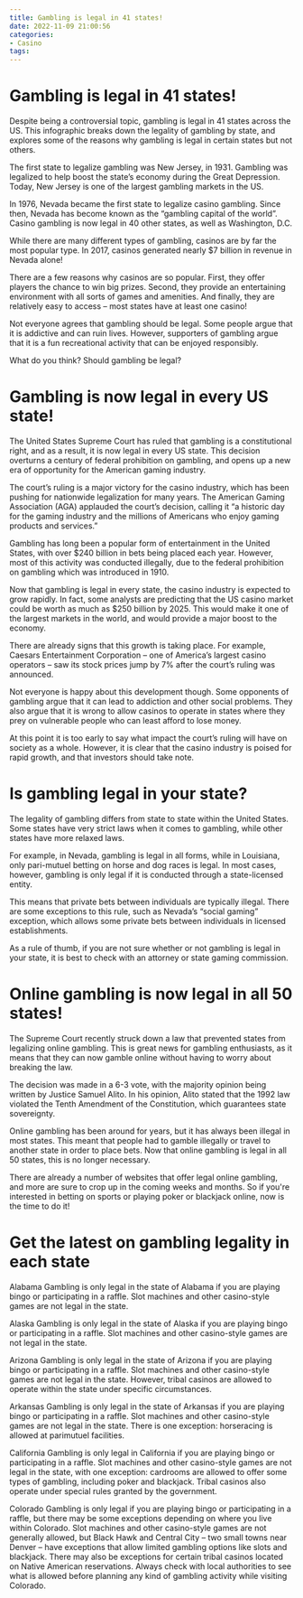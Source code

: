 ```yaml
---
title: Gambling is legal in 41 states!
date: 2022-11-09 21:00:56
categories:
- Casino
tags:
---
```



#  Gambling is legal in 41 states!

Despite being a controversial topic, gambling is legal in 41 states across the US. This infographic breaks down the legality of gambling by state, and explores some of the reasons why gambling is legal in certain states but not others.

The first state to legalize gambling was New Jersey, in 1931. Gambling was legalized to help boost the state’s economy during the Great Depression. Today, New Jersey is one of the largest gambling markets in the US.

In 1976, Nevada became the first state to legalize casino gambling. Since then, Nevada has become known as the “gambling capital of the world”. Casino gambling is now legal in 40 other states, as well as Washington, D.C.

While there are many different types of gambling, casinos are by far the most popular type. In 2017, casinos generated nearly $7 billion in revenue in Nevada alone!

There are a few reasons why casinos are so popular. First, they offer players the chance to win big prizes. Second, they provide an entertaining environment with all sorts of games and amenities. And finally, they are relatively easy to access – most states have at least one casino!

Not everyone agrees that gambling should be legal. Some people argue that it is addictive and can ruin lives. However, supporters of gambling argue that it is a fun recreational activity that can be enjoyed responsibly.

What do you think? Should gambling be legal?

#  Gambling is now legal in every US state!

The United States Supreme Court has ruled that gambling is a constitutional right, and as a result, it is now legal in every US state. This decision overturns a century of federal prohibition on gambling, and opens up a new era of opportunity for the American gaming industry.

The court’s ruling is a major victory for the casino industry, which has been pushing for nationwide legalization for many years. The American Gaming Association (AGA) applauded the court’s decision, calling it “a historic day for the gaming industry and the millions of Americans who enjoy gaming products and services.”

Gambling has long been a popular form of entertainment in the United States, with over $240 billion in bets being placed each year. However, most of this activity was conducted illegally, due to the federal prohibition on gambling which was introduced in 1910.

Now that gambling is legal in every state, the casino industry is expected to grow rapidly. In fact, some analysts are predicting that the US casino market could be worth as much as $250 billion by 2025. This would make it one of the largest markets in the world, and would provide a major boost to the economy.

There are already signs that this growth is taking place. For example, Caesars Entertainment Corporation – one of America’s largest casino operators – saw its stock prices jump by 7% after the court’s ruling was announced.

Not everyone is happy about this development though. Some opponents of gambling argue that it can lead to addiction and other social problems. They also argue that it is wrong to allow casinos to operate in states where they prey on vulnerable people who can least afford to lose money.

At this point it is too early to say what impact the court’s ruling will have on society as a whole. However, it is clear that the casino industry is poised for rapid growth, and that investors should take note.

#  Is gambling legal in your state?

The legality of gambling differs from state to state within the United States. Some states have very strict laws when it comes to gambling, while other states have more relaxed laws.

For example, in Nevada, gambling is legal in all forms, while in Louisiana, only pari-mutuel betting on horse and dog races is legal. In most cases, however, gambling is only legal if it is conducted through a state-licensed entity.

This means that private bets between individuals are typically illegal. There are some exceptions to this rule, such as Nevada’s “social gaming” exception, which allows some private bets between individuals in licensed establishments.

As a rule of thumb, if you are not sure whether or not gambling is legal in your state, it is best to check with an attorney or state gaming commission.

#  Online gambling is now legal in all 50 states!

The Supreme Court recently struck down a law that prevented states from legalizing online gambling. This is great news for gambling enthusiasts, as it means that they can now gamble online without having to worry about breaking the law.

The decision was made in a 6-3 vote, with the majority opinion being written by Justice Samuel Alito. In his opinion, Alito stated that the 1992 law violated the Tenth Amendment of the Constitution, which guarantees state sovereignty.

Online gambling has been around for years, but it has always been illegal in most states. This meant that people had to gamble illegally or travel to another state in order to place bets. Now that online gambling is legal in all 50 states, this is no longer necessary.

There are already a number of websites that offer legal online gambling, and more are sure to crop up in the coming weeks and months. So if you're interested in betting on sports or playing poker or blackjack online, now is the time to do it!

#  Get the latest on gambling legality in each state

Alabama
Gambling is only legal in the state of Alabama if you are playing bingo or participating in a raffle. Slot machines and other casino-style games are not legal in the state.

Alaska
Gambling is only legal in the state of Alaska if you are playing bingo or participating in a raffle. Slot machines and other casino-style games are not legal in the state.

Arizona
Gambling is only legal in the state of Arizona if you are playing bingo or participating in a raffle. Slot machines and other casino-style games are not legal in the state. However, tribal casinos are allowed to operate within the state under specific circumstances.

Arkansas
Gambling is only legal in the state of Arkansas if you are playing bingo or participating in a raffle. Slot machines and other casino-style games are not legal in the state. There is one exception: horseracing is allowed at parimutuel facilities.

California
Gambling is only legal in California if you are playing bingo or participating in a raffle. Slot machines and other casino-style games are not legal in the state, with one exception: cardrooms are allowed to offer some types of gambling, including poker and blackjack. Tribal casinos also operate under special rules granted by the government.

Colorado
Gambling is only legal if you are playing bingo or participating in a raffle, but there may be some exceptions depending on where you live within Colorado. Slot machines and other casino-style games are not generally allowed, but Black Hawk and Central City – two small towns near Denver – have exceptions that allow limited gambling options like slots and blackjack. There may also be exceptions for certain tribal casinos located on Native American reservations. Always check with local authorities to see what is allowed before planning any kind of gambling activity while visiting Colorado.